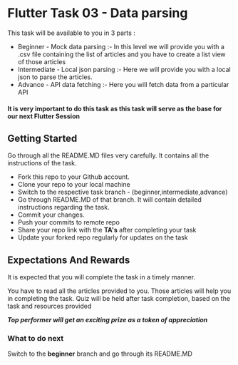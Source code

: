 # Flutter Task 03 - Data parsing 
This task will be available to you in 3 parts :
* Beginner - Mock data parsing :- In this level we will provide you with a .csv file containing the list of articles and you have to create a list view of those articles
* Intermediate - Local json parsing :- Here we will provide you with a local json to parse the articles.
* Advance - API data fetching :- Here you will fetch data from a particular API
#### It is very important to do this task as this task will serve as the base for our next Flutter Session
## Getting Started
Go through all the README.MD files very carefully. It contains all the instructions of the task.

* Fork this repo to your Github account. 
* Clone your repo to your local machine 
* Switch to the respective task branch - (beginner,intermediate,advance)
* Go through README.MD of that branch. It will contain detailed instructions regarding the task.
* Commit your changes.
* Push your commits to remote repo
* Share your repo link with the **TA's** after completing your task
* Update your forked repo regularly for updates on the task 
## Expectations And Rewards
It is expected that you will complete the task in a timely manner.

You have to read all the articles provided to you. Those articles will help you in completing the task. Quiz will be held after task completion, based on the task and resources provided

**_Top performer will get an exciting prize as a token of appreciation_**

### What to do next
Switch to the **beginner** branch and go through its README.MD
